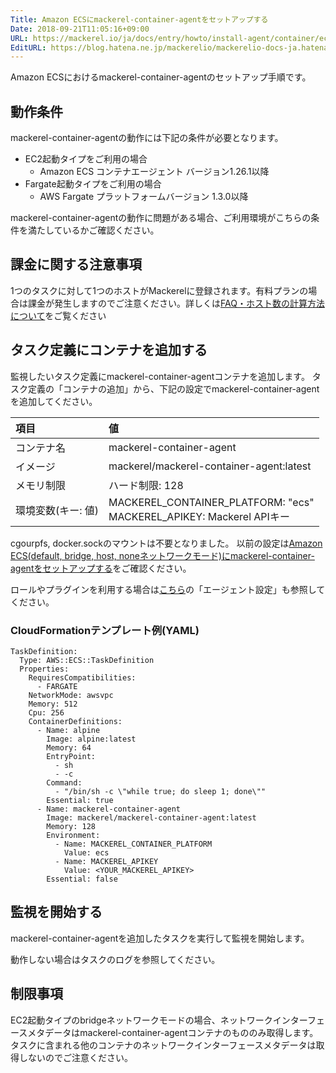 ```yaml
---
Title: Amazon ECSにmackerel-container-agentをセットアップする
Date: 2018-09-21T11:05:16+09:00
URL: https://mackerel.io/ja/docs/entry/howto/install-agent/container/ecs
EditURL: https://blog.hatena.ne.jp/mackerelio/mackerelio-docs-ja.hatenablog.mackerel.io/atom/entry/10257846132636028033
---
```


Amazon ECSにおけるmackerel-container-agentのセットアップ手順です。

## 動作条件

mackerel-container-agentの動作には下記の条件が必要となります。

- EC2起動タイプをご利用の場合
  - Amazon ECS コンテナエージェント バージョン1.26.1以降
- Fargate起動タイプをご利用の場合
  - AWS Fargate プラットフォームバージョン 1.3.0以降

mackerel-container-agentの動作に問題がある場合、ご利用環境がこちらの条件を満たしているかご確認ください。

## 課金に関する注意事項

1つのタスクに対して1つのホストがMackerelに登録されます。有料プランの場合は課金が発生しますのでご注意ください。詳しくは[FAQ・ホスト数の計算方法について](https://mackerel.io/ja/docs/entry/faq/contracts/calculate-host-number)をご覧ください

## タスク定義にコンテナを追加する

監視したいタスク定義にmackerel-container-agentコンテナを追加します。
タスク定義の「コンテナの追加」から、下記の設定でmackerel-container-agentを追加してください。

| 項目 | 値 |
| :-- | :-- |
| コンテナ名| mackerel-container-agent |
| イメージ|  mackerel/mackerel-container-agent:latest |
| メモリ制限|  ハード制限: 128 |
| 環境変数(キー: 値) | MACKEREL_CONTAINER_PLATFORM: "ecs"<br>MACKEREL_APIKEY: Mackerel APIキー |

cgourpfs, docker.sockのマウントは不要となりました。
以前の設定は[Amazon ECS(default, bridge, host, noneネットワークモード)にmackerel-container-agentをセットアップする](https://mackerel.io/ja/docs/entry/howto/install-agent/container/ecsbasic)をご確認ください。

ロールやプラグインを利用する場合は[こちら](https://mackerel.io/ja/docs/entry/howto/container-agent)の「エージェント設定」も参照してください。

### CloudFormationテンプレート例(YAML)

```
TaskDefinition:
  Type: AWS::ECS::TaskDefinition
  Properties:
    RequiresCompatibilities:
      - FARGATE
    NetworkMode: awsvpc
    Memory: 512
    Cpu: 256
    ContainerDefinitions:
      - Name: alpine
        Image: alpine:latest
        Memory: 64
        EntryPoint:
          - sh
          - -c
        Command:
          - "/bin/sh -c \"while true; do sleep 1; done\""
        Essential: true
      - Name: mackerel-container-agent
        Image: mackerel/mackerel-container-agent:latest
        Memory: 128
        Environment:
          - Name: MACKEREL_CONTAINER_PLATFORM
            Value: ecs
          - Name: MACKEREL_APIKEY
            Value: <YOUR_MACKEREL_APIKEY>
        Essential: false
```

## 監視を開始する

mackerel-container-agentを追加したタスクを実行して監視を開始します。

動作しない場合はタスクのログを参照してください。

## 制限事項

EC2起動タイプのbridgeネットワークモードの場合、ネットワークインターフェースメタデータはmackerel-container-agentコンテナのもののみ取得します。
タスクに含まれる他のコンテナのネットワークインターフェースメタデータは取得しないのでご注意ください。

